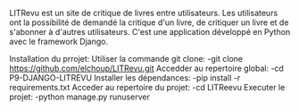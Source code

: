 LITRevu est un site de critique de livres entre utilisateurs.
Les utilisateurs ont la possibilité de demandé la critique d'un livre, de critiquer un livre et de s'abonner à d'autres utilisateurs.
C'est une application développé en Python avec le framework Django.


Installation du prrojet:
    Utiliser la commande git clone: 
        -git clone https://github.com/elchoup/LITRevu.git
    Accedder au repertoire global: 
        -cd P9-DJANGO-LITREVU
    Installer les dépendances:
        -pip install -r requirements.txt
    Acceder au repertoire du projet:
        -cd LITReevu
    Executer le projet:
        -python manage.py runuserver

